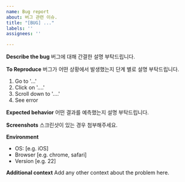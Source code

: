 ```yaml
---
name: Bug report
about: 버그 관련 이슈.
title: "[BUG] ..."
labels: ''
assignees: ''

---
```


**Describe the bug**
버그에 대해 간결한 설명 부탁드립니다.

**To Reproduce**
버그가 어떤 상황에서 발생했는지 단계 별로 설명 부탁드립니다.
1. Go to '...'
2. Click on '....'
3. Scroll down to '....'
4. See error

**Expected behavior**
어떤 결과를 예측했는지 설명 부탁드립니다.

**Screenshots**
스크린샷이 있는 경우 첨부해주세요.

**Environment**
 - OS: [e.g. iOS]
 - Browser [e.g. chrome, safari]
 - Version [e.g. 22]

**Additional context**
Add any other context about the problem here.
